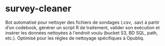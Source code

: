 # survey-cleaner
Bot automatisé pour nettoyer des fichiers de sondages (.csv, .sav) à partir d’un codebook, générer un script R de traitement, valider son exécution et insérer les données nettoyées à l'endroit voulu (bucket S3, BD SQL, path, etc.). Optimisé pour les règles de nettoyage spécifiques à Opubliq.
